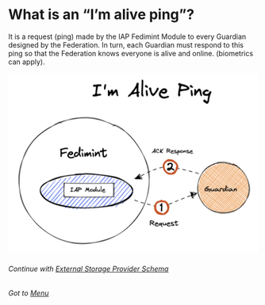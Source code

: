 # What is an “I’m alive ping”?

It is a request (ping) made by the IAP Fedimint Module to every Guardian designed by the Federation. In turn, each Guardian must respond to this ping so that the Federation knows everyone is alive and online. (biometrics can apply).

![interna-schema](./assets/i-am-alive-ping.png)

###### Continue with [External Storage Provider Schema](./04-external-storage-schema.md)

###### Got to [Menu](../README.md)
